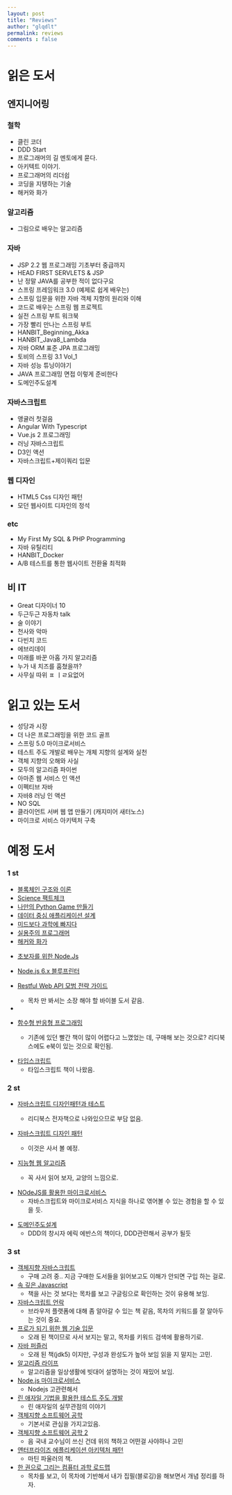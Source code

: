 ```yaml
---
layout: post
title: "Reviews"
author: "glqdlt"
permalink: reviews
comments : false
---
```


# 읽은 도서

## 엔지니어링

### 철학
+ 클린 코더
+ DDD Start
+ 프로그래머의 길 멘토에게 묻다.
+ 아키텍트 이야기.
+ 프로그래머의 리더쉽
+ 코딩을 지탱하는 기술
+ 해커와 화가





### 알고리즘
+ 그림으로 배우는 알고리즘


### 자바
+ JSP 2.2 웹 프로그래밍 기초부터 중급까지
+ HEAD FIRST SERVLETS & JSP
+ 난 정말 JAVA를 공부한 적이 없다구요
+ 스프링 프레임워크 3.0 (예제로 쉽게 배우는)
+ 스프링 입문을 위한 자바 객체 지향의 원리와 이해
+ 코드로 배우는 스프링 웹 프로젝트
+ 실전 스프링 부트 워크북
+ 가장 빨리 만나는 스프링 부트
+ HANBIT_Beginning_Akka
+ HANBIT_Java8_Lambda
+ 자바 ORM 표준 JPA 프로그래밍
+ 토비의 스프링 3.1 Vol_1
+ 자바 성능 튜닝이야기
+ JAVA 프로그래밍 면접 이렇게 준비한다
+ 도메인주도설계


### 자바스크립트
+ 앵귤러 첫걸음
+ Angular With Typescript
+ Vue.js 2 프로그래밍
+ 러닝 자바스크립트
+ D3인 액션
+ 자바스크립트+제이쿼리 입문

### 웹 디자인
+ HTML5 Css 디자인 패턴
+ 모던 웹사이트 디자인의 정석

### etc
+ My First My SQL & PHP Programming
+ 자바 유틸리티
+ HANBIT_Docker
+ A/B 테스트를 통한 웹사이트 전환율 최적화


## 비 IT

+ Great 디자이너 10
+ 두근두근 자동차 talk
+ 술 이야기
+ 천사와 악마
+ 다빈치 코드
+ 에브리데이
+ 미래를 바꾼 아홉 가지 알고리즘
+ 누가 내 치즈를 훔쳤을까?
+ 사무실 따위 ㅍ ㅣㄹ요없어



# 읽고 있는 도서

+ 성당과 시장
+ 더 나은 프로그래밍을 위한 코드 골프
+ 스프링 5.0 마이크로서비스
+ 테스트 주도 개발로 배우는 개체 지향의 설계와 실천
+ 객체 지향의 오해와 사실
+ 모두의 알고리즘 파이썬
+ 아마존 웹 서비스 인 액션
+ 이펙티브 자바
+ 자바8 러닝 인 액션
+ NO SQL
+ 클라이언트 서버 웹 앱 만들기 (캐지미어 새터노스)
+ 마이크로 서비스 아키텍처 구축



# 예정 도서

### 1 st

+ [블록체인 구조와 이론](http://book.naver.com/bookdb/book_detail.nhn?bid=12152995)
+ [Science 팩트체크](http://book.naver.com/bookdb/book_detail.nhn?bid=13497252)
+ [나만의 Python Game 만들기](http://book.naver.com/bookdb/book_detail.nhn?bid=7821203)
+ [데이터 중심 애플리케이션 설계](http://book.naver.com/bookdb/book_detail.nhn?bid=13483879)
+ [미드보다 과학에 빠지다](http://book.naver.com/bookdb/book_detail.nhn?bid=13458150)
+ [실용주의 프로그래머](http://book.naver.com/bookdb/book_detail.nhn?bid=7467119)
+ [해커와 화가](http://book.naver.com/bookdb/book_detail.nhn?bid=7399482)
* [초보자를 위한 Node.Js](http://book.naver.com/bookdb/book_detail.nhn?bid=13445068)
* [Node.js 6.x 블루프린터](http://book.naver.com/bookdb/book_detail.nhn?bid=12181871)

* [Restful Web API 모범 전략 가이드](http://book.naver.com/bookdb/book_detail.nhn?bid=9520318)
    * 목차 만 봐서는 소장 해야 할 바이블 도서 같음.
* 
* [함수형 반응형 프로그래밍](http://book.naver.com/bookdb/book_detail.nhn?bid=12285041)
    * 기존에 있던 빨간 책이 많이 어렵다고 느꼈었는 데, 구매해 보는 것으로? 리디북스에도 e북이 있는 것으로 확인됨.

+ [타입스크립트](http://book.naver.com/bookdb/book_detail.nhn?bid=13440207)
    + 타입스크립트 책이 나왔음.


### 2 st

+ [자바스크립트 디자인패턴과 테스트](https://ridibooks.com/v2/Detail?id=754020259)
    * 리디북스 전자책으로 나와있으므로 부담 없음.

+ [자바스크립트 디자인 패턴](http://book.naver.com/bookdb/book_detail.nhn?bid=10824738)
    * 이것은 사서 볼 예정.
+ [지능형 웹 알고리즘](http://book.naver.com/bookdb/book_detail.nhn?bid=12724573)
    + 꼭 사서 읽어 보자, 교양의 느낌으로.
* [NOdeJS를 활용한 마이크로서비스](http://book.naver.com/bookdb/book_detail.nhn?bid=12452996)
    * 자바스크립트와 마이크로서비스 지식을 하나로 엮어볼 수 있는 경험을 할 수 있을 듯.
+ [도메인주도설계](http://book.naver.com/bookdb/book_detail.nhn?bid=6680572)
    + DDD의 창시자 에릭 에반스의 책이다, DDD관련해서 공부가 될듯


### 3 st

+ [객체지향 자바스크립트](http://m.book.naver.com/bookdb/book_detail.nhn?biblio.bid=12595865)
    * 구매 고려 중.. 지금 구매한 도서들을 읽어보고도 이해가 안되면 구입 하는 걸로.
+ [속 깊은 Javascript](http://book.naver.com/bookdb/book_detail.nhn?bid=11282182)
     * 책을 사는 것 보다는 목차를 보고 구글링으로 확인하는 것이 유용해 보임.
+ [자바스크립트 언락](http://book.naver.com/bookdb/book_detail.nhn?bid=12327714)
    * 브라우저 플랫폼에 대해 좀 알아갈 수 있는 책 같음, 목차의 키워드를 잘 알아두는 것이 중요.
+ [프로가 되기 위한 웹 기술 입문](http://m.book.naver.com/bookdb/book_detail.nhn?biblio.bid=6876538)
    + 오래 된 책이므로 사서 보지는 말고, 목차를 키워드 검색에 활용하기로.
+ [자바 퍼즐러](http://www.hanbit.co.kr/store/books/look.php?p_code=B3886341469)
    + 오래 된 책(jdk5) 이지만, 구성과 완성도가 높아 보임 읽을 지 말지는 고민.
+ [알고리즘 라이프](http://book.naver.com/bookdb/book_detail.nhn?bid=12836325)
    + 알고리즘을 일상생활에 빗대어 설명하는 것이 재밌어 보임.
+ [Node.js 마이크로서비스](http://m.book.naver.com/bookdb/book_detail.nhn?biblio.bid=13270981)
    + Nodejs 고관련해서
+ [린 애자일 기법을 활용한 테스트 주도 개발](http://book.naver.com/bookdb/book_detail.nhn?bid=7624003)
    + 린 애자일의 실무관점의 이야기
+ [객체지향 소프트웨어 공학](http://book.naver.com/bookdb/book_detail.nhn?bid=6822069)
    + 기본서로 관심을 가지고있음.
+ [객체지향 소프트웨어 공학 2](http://book.naver.com/bookdb/book_detail.nhn?bid=11945173)
    + 음 국내 교수님이 쓰신 건데 위의 책하고 어떤걸 사야하나 고민
+ [앤터프라이즈 에플리케이션 아키텍처 패턴](http://book.naver.com/bookdb/book_detail.nhn?bid=9699564)
    + 마틴 파울러의 책.
+ [한 권으로 그리는 컴퓨터 과학 로드맵](http://book.naver.com/bookdb/book_detail.nhn?bid=13496659)
    + 목차를 보고, 이 목차에 기반해서 내가 집필(블로깅)을 해보면서 개념 정리를 하자.